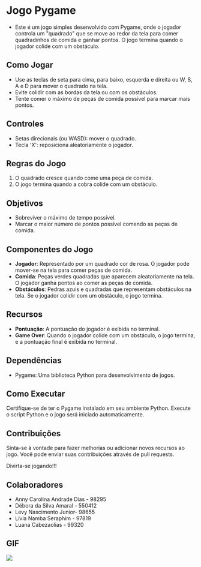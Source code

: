 # Jogo Pygame
- Este é um jogo simples desenvolvido com Pygame, onde o jogador controla um "quadrado" que se move ao redor da tela para comer quadradinhos de comida e ganhar pontos. O jogo termina quando o jogador colide com um obstáculo.

## Como Jogar
- Use as teclas de seta para cima, para baixo, esquerda e direita ou W, S, A e D  para mover o quadrado na tela.
- Evite colidir com as bordas da tela ou com os obstáculos.
- Tente comer o máximo de peças de comida possível para marcar mais pontos.

## Controles
- Setas direcionais (ou WASD): mover o quadrado.
- Tecla 'X': reposiciona aleatoriamente o jogador.

## Regras do Jogo
1. O quadrado cresce quando come uma peça de comida.
2. O jogo termina quando a cobra colide com um obstáculo.

## Objetivos
- Sobreviver o máximo de tempo possível.
- Marcar o maior número de pontos possível comendo as peças de comida.

## Componentes do Jogo
- **Jogador**: Representado por um quadrado cor de rosa. O jogador pode mover-se na tela para comer peças de comida.
- **Comida**: Peças verdes quadradas que aparecem aleatoriamente na tela. O jogador ganha pontos ao comer as peças de comida.
- **Obstáculos**: Pedras azuis e quadradas que representam obstáculos na tela. Se o jogador colidir com um obstáculo, o jogo termina.

## Recursos
- **Pontuação**: A pontuação do jogador é exibida no terminal.
- **Game Over**: Quando o jogador colide com um obstáculo, o jogo termina, e a pontuação final é exibida no terminal.

## Dependências
- Pygame: Uma biblioteca Python para desenvolvimento de jogos.

## Como Executar
Certifique-se de ter o Pygame instalado em seu ambiente Python. Execute o script Python e o jogo será iniciado automaticamente.

## Contribuições
Sinta-se à vontade para fazer melhorias ou adicionar novos recursos ao jogo. Você pode enviar suas contribuições através de pull requests.

Divirta-se jogando!!!


## Colaboradores
- Anny Carolina Andrade Dias - 98295 
- Débora da Silva Amaral - 550412
- Levy Nascimento Junior- 98655
- Lívia Namba Seraphim - 97819
- Luana Cabezaolias - 99320

## GIF

![](""C:\Users\livia\Downloads\Pygame.gif"")
